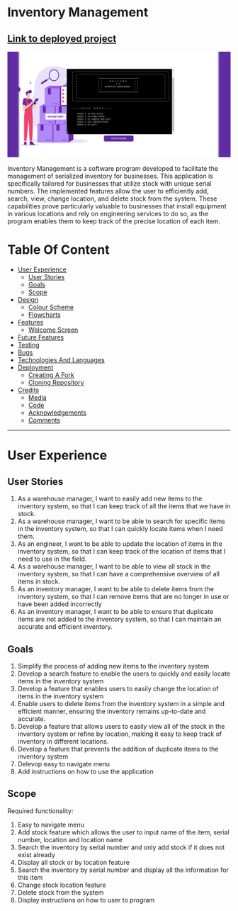 # Inventory Management
[Link to deployed project](https://pp3-inventory-management-app.herokuapp.com/)
---
![Image of the app](./images/readme_img/app.PNG)

Inventory Management is a software program developed to facilitate the management of serialized inventory for businesses. This application is specifically tailored for businesses that utilize stock with unique serial numbers. The implemented features allow the user to efficiently add, search, view, change location, and delete stock from the system. These capabilities prove particularly valuable to businesses that install equipment in various locations and rely on engineering services to do so, as the program enables them to keep track of the precise location of each item.

# Table Of Content

-   [User Experience](#user-experience)
    -   [User Stories](#user-stories)
    -   [Goals](#goals)
    -   [Scope](#scope)
-   [Design](#design)
    -   [Colour Scheme](#colour-scheme)
    -   [Flowcharts](#flowcharts)
-   [Features](#features)
    -   [Welcome Screen](#Welcome-Screen)
-   [Future Features](#future-features)
-   [Testing](#testing)
-   [Bugs](#Bugs)
-   [Technologies And Languages](#technologies-and-languages)
-   [Deployment](#deployment)
    -   [Creating A Fork](#creating-a-fork)
    -   [Cloning Repository](#cloning-repository)
-   [Credits](#credits)
    -   [Media](#media)
    -   [Code](#code)
    -   [Acknowledgements](#acknowledgements)
    -   [Comments](#comments)

---

# User Experience

## User Stories

1. As a warehouse manager, I want to easily add new items to the inventory system, so that I can keep track of all the items that we have in stock.
2. As a warehouse manager, I want to be able to search for specific items in the inventory system, so that I can quickly locate items when I need them.
3. As an engineer, I want to be able to update the location of items in the inventory system, so that I can keep track of the location of items that I need to use in the field.
4. As a warehouse manager, I want to be able to view all stock in the inventory system, so that I can have a comprehensive overview of all items in stock.
5. As an inventory manager, I want to be able to delete items from the inventory system, so that I can remove items that are no longer in use or have been added incorrectly
6. As an inventory manager, I want to be able to ensure that duplicate items are not added to the inventory system, so that I can maintain an accurate and efficient inventory.

## Goals

1. Simplify the process of adding new items to the inventory system
2. Develop a search feature to enable the users to quickly and easily locate items in the inventory system
3. Develop a feature that enables users to easily change the location of items in the inventory system
4. Enable users to delete items from the inventory system in a simple and efficient manner, ensuring the inventory remains up-to-date and accurate.
5. Develop a feature that allows users to easily view all of the stock in the inventory system or refine by location, making it easy to keep track of inventory in different locations.
6. Develop a feature that prevents the addition of duplicate items to the inventory system
7. Delevop easy to navigate menu
8. Add instructions on how to use the application

## Scope

Required functionality:

1. Easy to navigate menu
2. Add stock feature which allows the user to input name of the item, serial number, location and location name
3. Search the inventory by serial number and only add stock if it does not exist already
4. Display all stock or by location feature
5. Search the inventory by serial number and display all the information for this item
6. Change stock location feature
7. Delete stock from the system
8. Display instructions on how to user to program